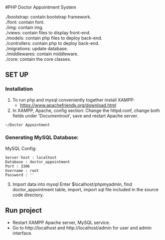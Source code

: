 #PHP Doctor Appointment System

./bootstrap: contain bootstrap framework. <br />
./font: contain font. <br />
./img: contain img. <br />
./views: contain files to display front-end. <br />
./models: contain php files to deploy back-end. <br />
./controllers: contain php to deploy back-end. <br />
./migrations: update database. <br />
./middlewares: contain middleware. <br />
./core: contain the core classes. <br />

## SET UP
### Installation
1. To run php and mysql conveniently together install XAMPP: 
    - https://www.apachefriends.org/download.html
2. In XAMPP, Apache, config section:
Change the httpd.conf, change both fields under 'Documentroot', save and restart Apache server.

```bash
~/Doctor Appointment
```

### Generating MySQL Database:
MySQL Config:
```
Server host : localhost
Database : doctor_appointment
Port : 3306
Username : root
Password : ''
```
3. Import data into mysql
Enter $localhost/phpmyadmin, find doctor_appointment table, import, import sql file included in the source code directory.

## Run project
+ Restart XAMPP Apache server, MySQL service.
+ Go to http://localhost and http://localhost/admin for user and admin interface. 

